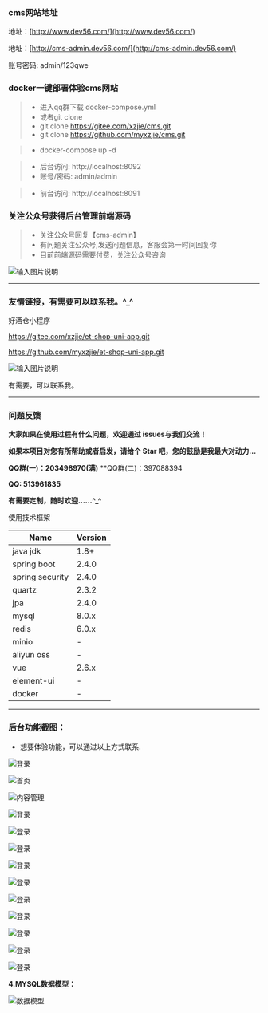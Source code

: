 ###  **cms网站地址** 

<!--
[文档](https://myxzjie.github.io/cms)
-->

地址：[http://www.dev56.com/](http://www.dev56.com/)
<!-- 地址(临时)：[http://cms.dev56.com/](http://cms.dev56.com/) -->
地址：[http://cms-admin.dev56.com/](http://cms-admin.dev56.com/)

账号密码: admin/123qwe

### docker一键部署体验cms网站

> - 进入qq群下载 docker-compose.yml 
> - 或者git clone
> - git clone https://gitee.com/xzjie/cms.git
> - git clone https://github.com/myxzjie/cms.git

> - docker-compose up -d

> - 后台访问: http://localhost:8092
> - 账号/密码: admin/admin

> - 前台访问: http://localhost:8091

### 关注公众号获得后台管理前端源码
 >- 关注公众号回复【cms-admin】
 >- 有问题关注公众号,发送问题信息，客服会第一时间回复你
 >- 目前前端源码需要付费，关注公众号咨询
 
![输入图片说明](./docs/image/gh_955550ad6334_258.jpg "gh_955550ad6334_258.jpg")


---

 ### **友情链接，有需要可以联系我。^_^**

好酒仓小程序

https://gitee.com/xzjie/et-shop-uni-app.git

https://github.com/myxzjie/et-shop-uni-app.git

![输入图片说明](./docs/image/gh_bc4d7a4152a3_258.jpg "gh_bc4d7a4152a3_258.jpg")

有需要，可以联系我。

<!--
**关注公众号**  &nbsp; &nbsp;&nbsp;&nbsp;&nbsp;&nbsp;&nbsp;&nbsp;&nbsp;&nbsp;&nbsp;&nbsp;&nbsp;&nbsp;&nbsp;&nbsp;&nbsp;&nbsp;&nbsp;&nbsp;&nbsp;&nbsp;&nbsp;&nbsp;  **小程序**
 
![输入图片说明](https://gitee.com/uploads/images/2018/0504/153407_f8d34a53_411145.jpeg "qrcode_for_gh_955550ad6334_258.jpg")
![输入图片说明](https://images.gitee.com/uploads/images/2018/1017/164259_af6b2137_411145.jpeg "mmexport1539765653517.jpg")
-->

---

### **问题反馈**

**大家如果在使用过程有什么问题，欢迎通过 issues与我们交流！**

**如果本项目对您有所帮助或者启发，请给个 Star 吧，您的鼓励是我最大对动力...**

**QQ群(一)：203498970(满)**
**QQ群(二)：397088394

**QQ: 513961835**

**有需要定制，随时欢迎……^_^**


使用技术框架

| Name | Version |
|---|---|
| java jdk | 1.8+ |
| spring boot | 2.4.0 |
| spring security | 2.4.0 |
| quartz | 2.3.2 |
| jpa | 2.4.0 |
| mysql | 8.0.x |
| redis | 6.0.x |
| minio | - |
| aliyun oss | - |
| vue | 2.6.x |
| element-ui | - |
| docker | - |


---

### 后台功能截图：

- 想要体验功能，可以通过以上方式联系.

![登录](./docs/image/share/1.png "登录")

![首页](./docs/image/share/2.png "首页")

![内容管理](./docs/image/share/2.1.png "内容管理")

![登录](./docs/image/share/3.png "3.png")

![登录](./docs/image/share/4.png "4.png")

![登录](./docs/image/share/5.png "5.png")

![登录](./docs/image/share/6.png "6.png")

![登录](./docs/image/share/7.png "7.png")

![登录](./docs/image/share/8.png "8.png")

![登录](./docs/image/share/9.png "9.png")

![登录](./docs/image/share/10.png "10.png")

![登录](./docs/image/share/11.png "11.png")

![登录](./docs/image/share/12.png "12.png")


 **4.MYSQL数据模型：** 

![数据模型](./docs/image/16462965296660.png "数据模型")


